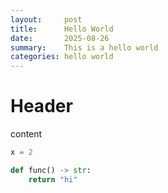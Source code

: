 ```yaml
---
layout:     post
title:      Hello World
date:       2025-08-26
summary:    This is a hello world
categories: hello world
---
```


# Header

content

```python
x = 2

def func() -> str:
    return "hi"
```